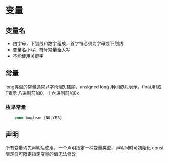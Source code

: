 # 变量
## 变量名
* 由字母，下划线和数字组成，首字符必须为字母或下划线
* 变量名小写，符号常量全大写
* 不能使用关键字
## 常量
long类型的常量通常以字母l或L结尾，unsigned long 用ul或UL表示，float用f或F表示
八进制前加0，十六进制前加0x
### 枚举常量
``` C
    enum boolean {NO,YES}
```
## 声明
所有变量均先声明后使用，一个声明指定一种变量类型，声明同时可初始化
const限定符可限定指定变量的值无法修改
